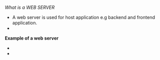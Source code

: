 *What is a WEB SERVER*

- A web server is used for host application e.g backend and frontend application.
- 
**Example of a web server**
- <Apache Tomcat>
- <Apache Tomcat>

